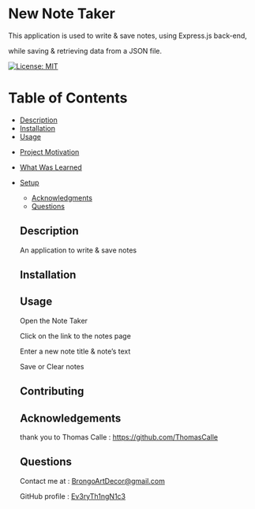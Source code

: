 # New Note Taker
This application is used to write & save notes, using Express.js back-end, 

while saving & retrieving data from a JSON file.
  
  [![License: MIT](https://img.shields.io/badge/License-MIT-yellow.svg)](https://opensource.org/licenses/MIT)
  
  # Table of Contents

  * [Description](#description)
  * [Installation](#innodestallation)
  * [Usage](#usage)
  


  - [Project Motivation](#project-motivation)
- [What Was Learned](#what-was-learned)
- [Setup](#setup)
  * [Acknowledgments](#acknowledgments)
  * [Questions](#questions)
  
 
  
  ## Description
  
  An application to write & save notes

  ## Installation
  
  
  ## Usage 

  Open the Note Taker

  Click on the link to the notes page

  Enter a new note title & note’s text

  Save or Clear notes


  ## Contributing

  
  ## Acknowledgements
  
  thank you to Thomas Calle : https://github.com/ThomasCalle

  ## Questions
  
  Contact me at : [BrongoArtDecor@gmail.com](mailto:BrongoArtDecor@gmail.com)
  
  GitHub profile : [Ev3ryTh1ngN1c3](https://github.com/Ev3ryTh1ngN1c3)